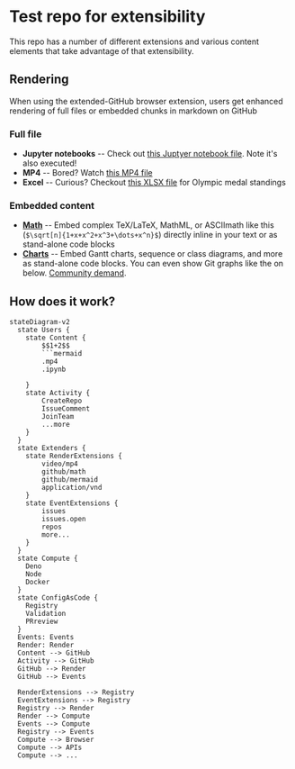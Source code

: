 # Test repo for extensibility

This repo has a number of different extensions and various content elements that take advantage of that extensibility.

## Rendering
When using the extended-GitHub browser extension, users get enhanced rendering of full files or embedded chunks in markdown on GitHub 

### Full file

* **Jupyter notebooks** -- Check out [this Juptyer notebook file](Lorenz.ipynb). Note it's also executed!
* **MP4** -- Bored? Watch [this MP4 file](clearlynoticed.mp4)
* **Excel** -- Curious? Checkout [this XLSX file](olympics.xlsx) for Olympic medal standings

### Embedded content

* [**Math**](math.md) -- Embed complex TeX/LaTeX, MathML, or ASCIImath like this (`$\sqrt[n]{1+x+x^2+x^3+\dots+x^n}$`) directly inline in your text or as stand-alone code blocks
* [**Charts**](charts.md) -- Embed Gantt charts, sequence or class diagrams, and more as stand-alone code blocks. You can even show Git graphs like the on below. [Community demand](https://github.com/github/markup/issues/533).

## How does it work?

```mermaid
stateDiagram-v2
  state Users {
    state Content {
        $$1+2$$
        ```mermaid
        .mp4
        .ipynb

    }
    state Activity {
        CreateRepo
        IssueComment
        JoinTeam
        ...more
    }
  }
  state Extenders {
    state RenderExtensions {
        video/mp4
        github/math
        github/mermaid
        application/vnd
    }  
    state EventExtensions {
        issues
        issues.open
        repos
        more...
    }  
  }
  state Compute {
    Deno
    Node
    Docker
  }
  state ConfigAsCode {
    Registry
    Validation
    PRreview
  }
  Events: Events
  Render: Render
  Content --> GitHub
  Activity --> GitHub
  GitHub --> Render
  GitHub --> Events

  RenderExtensions --> Registry
  EventExtensions --> Registry
  Registry --> Render
  Render --> Compute
  Events --> Compute
  Registry --> Events
  Compute --> Browser
  Compute --> APIs
  Compute --> ...
```

